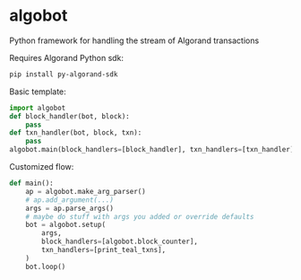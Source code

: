 # algobot
Python framework for handling the stream of Algorand transactions

Requires Algorand Python sdk:
``` bash
pip install py-algorand-sdk
```

Basic template:
``` Python
import algobot
def block_handler(bot, block):
    pass
def txn_handler(bot, block, txn):
    pass
algobot.main(block_handlers=[block_handler], txn_handlers=[txn_handler])
```

Customized flow:
``` Python
def main():
    ap = algobot.make_arg_parser()
    # ap.add_argument(...)
    args = ap.parse_args()
    # maybe do stuff with args you added or override defaults
    bot = algobot.setup(
        args,
        block_handlers=[algobot.block_counter],
        txn_handlers=[print_teal_txns],
    )
    bot.loop()
```
